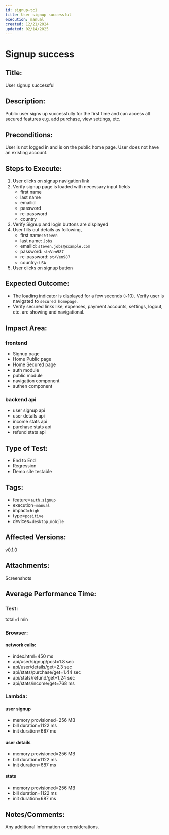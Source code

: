 ```yaml
---
id: signup-tc1
title: User signup successful
execution: manual
created: 12/21/2024
updated: 02/14/2025
---
```


# Signup success

## Title:

User signup successful

## Description:

Public user signs up successfully for the first time and can access all secured features e.g. add purchase, view settings, etc.

## Preconditions:

User is not logged in and is on the public home page. User does not have an existing account.

## Steps to Execute:

1. User clicks on signup navigation link
2. Verify signup page is loaded with necessary input fields
   - first name
   - last name
   - emailid
   - password
   - re-password
   - country
3. Verify Signup and login buttons are displayed
4. User fills out details as following,
   - first name: `Steven`
   - last name: `Jobs`
   - emailId: `steven.jobs@example.com`
   - password: `st<Ven987`
   - re-password: `st<Ven987`
   - country: `USA`
5. User clicks on signup button

## Expected Outcome:

- The loading indicator is displayed for a few seconds (~10). Verify user is navigated to `secured homepage`.
- Verify secured links like, expenses, payment accounts, settings, logout, etc. are showing and navigational.

## Impact Area:

### frontend

- Signup page
- Home Public page
- Home Secured page
- auth module
- public module
- navigation component
- authen component

### backend api

- user signup api
- user details api
- income stats api
- purchase stats api
- refund stats api

## Type of Test:

- End to End
- Regression
- Demo site testable

## Tags:

- feature=`auth,signup`
- execution=`manual`
- impact=`high`
- type=`positive`
- devices=`desktop,mobile`

## Affected Versions:

v0.1.0

## Attachments:

Screenshots

## Average Performance Time:

### Test:

total=1 min

### Browser:

#### network calls:

- index.html=450 ms
- api/user/signup/post=1.8 sec
- api/user/details/get=2.3 sec
- api/stats/purchase/get=1.44 sec
- api/stats/refund/get=1.24 sec
- api/stats/income/get=768 ms

### Lambda:

#### user signup

- memory provisioned=256 MB
- bill duration=1122 ms
- init duration=687 ms

#### user details

- memory provisioned=256 MB
- bill duration=1122 ms
- init duration=687 ms

#### stats

- memory provisioned=256 MB
- bill duration=1122 ms
- init duration=687 ms

## Notes/Comments:

Any additional information or considerations.
